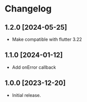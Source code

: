 # Changelog

## 1.2.0 [2024-05-25]
- Make compatible with flutter 3.22

## 1.1.0 [2024-01-12]
- Add onError callback 

## 1.0.0 [2023-12-20]

- Initial release.
